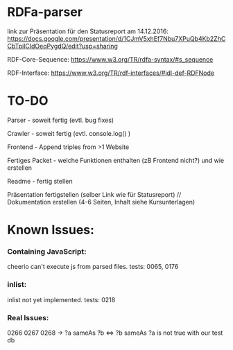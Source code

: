 # RDFa-parser

link zur Präsentation für den Statusreport am 14.12.2016:
https://docs.google.com/presentation/d/1CJmV5xhEf7Nbu7XPuQb4Kb2ZhCCbTpilCIdOeqPygdQ/edit?usp=sharing

RDF-Core-Sequence: https://www.w3.org/TR/rdfa-syntax/#s_sequence

RDF-Interface: https://www.w3.org/TR/rdf-interfaces/#idl-def-RDFNode

# TO-DO

Parser - soweit fertig (evtl. bug fixes)

Crawler - soweit fertig (evtl. console.log() )

Frontend - Append triples from >1 Website

Fertiges Packet - welche Funktionen enthalten (zB Frontend nicht?) und wie erstellen

Readme - fertig stellen

Präsentation fertigstellen (selber Link wie für Statusreport) //
Dokumentation erstellen (4-6 Seiten, Inhalt siehe Kursunterlagen)

# Known Issues:

### Containing JavaScript:
cheerio can't execute js from parsed files. tests:
0065, 0176

### inlist:
inlist not yet implemented. tests: 0218

### Real Issues:
0266 0267 0268 -> ?a sameAs ?b <=> ?b sameAs ?a is not true with our test db




